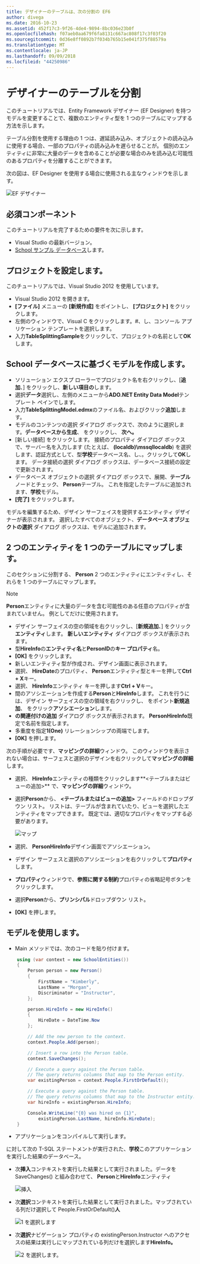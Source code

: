 ```yaml
---
title: デザイナーのテーブルは、次の分割の EF6
author: divega
ms.date: 2016-10-23
ms.assetid: 452f17c3-9f26-4de4-9894-8bc036e23b0f
ms.openlocfilehash: f07aeb0aa679f6fa8131c667ac808f17c3f03f20
ms.sourcegitcommit: 0d36e8ff0892b7f034b765b15e041f375f88579a
ms.translationtype: MT
ms.contentlocale: ja-JP
ms.lasthandoff: 09/09/2018
ms.locfileid: "44250986"
---
```

# <a name="designer-table-splitting"></a>デザイナーのテーブルを分割
このチュートリアルでは、Entity Framework デザイナー (EF Designer) を持つモデルを変更することで、複数のエンティティ型を 1 つのテーブルにマップする方法を示します。

テーブル分割を使用する理由の 1 つは、遅延読み込み、オブジェクトの読み込みに使用する場合、一部のプロパティの読み込みを遅らせることが。 個別のエンティティに非常に大量のデータを含めることが必要な場合のみを読み込む可能性のあるプロパティを分離することができます。

次の図は、EF Designer を使用する場合に使用される主なウィンドウを示します。

![EF デザイナー](~/ef6/media/efdesigner.png)

## <a name="prerequisites"></a>必須コンポーネント

このチュートリアルを完了するための要件を次に示します。

- Visual Studio の最新バージョン。
- [School サンプル データベース](~/ef6/resources/school-database.md)します。

## <a name="set-up-the-project"></a>プロジェクトを設定します。

このチュートリアルでは、Visual Studio 2012 を使用しています。

-   Visual Studio 2012 を開きます。
-   **[ファイル]** メニューの **[新規作成]** をポイントし、 **[プロジェクト]** をクリックします。
-   左側のウィンドウで、Visual C をクリックします。\#、し、コンソール アプリケーション テンプレートを選択します。
-   入力**TableSplittingSample**をクリックして、プロジェクトの名前として**OK**します。

## <a name="create-a-model-based-on-the-school-database"></a>School データベースに基づくモデルを作成します。

-   ソリューション エクスプ ローラーでプロジェクト名を右クリックし、[**追加**、] をクリックし、**新しい項目の**します。
-   選択**データ**選択し、左側のメニューから**ADO.NET Entity Data Model**テンプレート ペインでします。
-   入力**TableSplittingModel.edmx**のファイル名、およびクリック**追加**します。
-   モデルのコンテンツの選択 ダイアログ ボックスで、次のように選択します。**データベースから生成**、 をクリックし、 **次へ。**
-   [新しい接続] をクリックします。 接続のプロパティ ダイアログ ボックスで、サーバー名を入力します (たとえば、 **(localdb)\\mssqllocaldb**) を選択します、認証方式として、型**学校**データベース名、し、。クリックして**OK**します。
    データ接続の選択 ダイアログ ボックスは、データベース接続の設定で更新されます。
-   データベース オブジェクトの選択 ダイアログ ボックスで、展開、**テーブル**ノードとチェック、 **Person**テーブル。 これを指定したテーブルに追加されます、**学校**モデル。
-   **[完了]** をクリックします。

モデルを編集するため、デザイン サーフェイスを提供するエンティティ デザイナーが表示されます。 選択したすべてのオブジェクト、**データベース オブジェクトの選択** ダイアログ ボックスは、モデルに追加されます。

## <a name="map-two-entities-to-a-single-table"></a>2 つのエンティティを 1 つのテーブルにマップします。

このセクションに分割する、 **Person** 2 つのエンティティにエンティティし、それらを 1 つのテーブルにマップします。

> [!NOTE]
> **Person**エンティティに大量のデータを含む可能性のある任意のプロパティが含まれていません。 例としてだけに使用されます。

-   デザイン サーフェイスの空の領域を右クリックし、[**新規追加**、] をクリック**エンティティ**します。
    **新しいエンティティ** ダイアログ ボックスが表示されます。
-   型**HireInfo**の**エンティティ名**と**PersonID**の**キー プロパティ**名。
-   **[OK]** をクリックします。
-   新しいエンティティ型が作成され、デザイン画面に表示されます。
-   選択、 **HireDate**のプロパティ、 **Person**エンティティ型とキーを押して**Ctrl + X**キー。
-   選択、 **HireInfo**エンティティ キーを押します**Ctrl + V**キー。
-   間のアソシエーションを作成する**Person**と**HireInfo**します。 これを行うには、デザイン サーフェイスの空の領域を右クリックし、 をポイント**新規追加**、 をクリック**アソシエーション**します。
-   **の関連付けの追加** ダイアログ ボックスが表示されます。 **PersonHireInfo**既定で名前を指定します。
-   多重度を指定**1(One)** リレーションシップの両端でします。
-   **[OK]** を押します。

次の手順が必要です、**マッピングの詳細**ウィンドウ。 このウィンドウを表示されない場合は、サーフェスと選択のデザインを右クリックして**マッピングの詳細**します。

-   選択、 **HireInfo**エンティティの種類をクリックします**&lt;テーブルまたはビューの追加&gt;** で、**マッピングの詳細**ウィンドウ。
-   選択**Person**から、 **&lt;テーブルまたはビューの追加&gt;** フィールドのドロップダウン リスト。 リストは、テーブルが含まれていたり、ビューを選択したエンティティをマップできます。
    既定では、適切なプロパティをマップする必要があります。

    ![マップ](~/ef6/media/mapping.png)

-   選択、 **PersonHireInfo**デザイン画面でアソシエーション。
-   デザイン サーフェスと選択のアソシエーションを右クリックして**プロパティ**します。
-   **プロパティ**ウィンドウで、**参照に関する制約**プロパティの省略記号ボタンをクリックします。
-   選択**Person**から、**プリンシパル**ドロップダウン リスト。
-   **[OK]** を押します。

 

## <a name="use-the-model"></a>モデルを使用します。

-   Main メソッドでは、次のコードを貼り付けます。

``` csharp
    using (var context = new SchoolEntities())
    {
        Person person = new Person()
        {
            FirstName = "Kimberly",
            LastName = "Morgan",
            Discriminator = "Instructor",
        };

        person.HireInfo = new HireInfo()
        {
            HireDate = DateTime.Now
        };

        // Add the new person to the context.
        context.People.Add(person);

        // Insert a row into the Person table.  
        context.SaveChanges();

        // Execute a query against the Person table.
        // The query returns columns that map to the Person entity.
        var existingPerson = context.People.FirstOrDefault();

        // Execute a query against the Person table.
        // The query returns columns that map to the Instructor entity.
        var hireInfo = existingPerson.HireInfo;

        Console.WriteLine("{0} was hired on {1}",
            existingPerson.LastName, hireInfo.HireDate);
    }
```
-   アプリケーションをコンパイルして実行します。

に対して次の T-SQL ステートメントが実行された、**学校**このアプリケーションを実行した結果のデータベース。 

-   次**挿入**コンテキストを実行した結果として実行されました。データを SaveChanges() と組み合わせて、 **Person**と**HireInfo**エンティティ

    ![挿入](~/ef6/media/insert.png)

-   次**選択**コンテキストを実行した結果として実行されました。マップされている列だけ選択して People.FirstOrDefault()**人**

    ![1 を選択します](~/ef6/media/select1.png)

-   次**選択**ナビゲーション プロパティの existingPerson.Instructor へのアクセスの結果は実行しにマップされている列だけを選択します**HireInfo。**

    ![2 を選択します。](~/ef6/media/select2.png)
